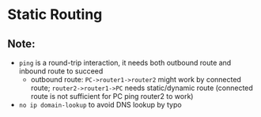 # Static Routing

## Note:

- `ping` is a round-trip interaction, it needs both outbound route and inbound route to succeed
    - outbound route: `PC->router1->router2` might work by connected route; `router2->router1->PC` needs static/dynamic route (connected route is not sufficient for PC ping router2 to work)
- `no ip domain-lookup` to avoid DNS lookup by typo
